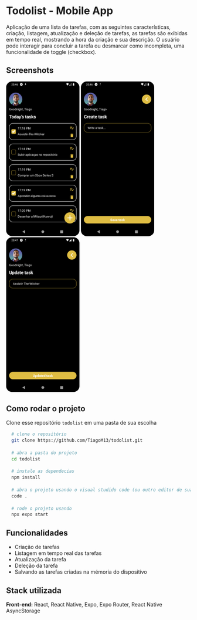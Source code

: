 # Todolist - Mobile App

Aplicação de uma lista de tarefas, com as seguintes características, criação, listagem, atualização e deleção de tarefas, as tarefas são exibidas em tempo real, mostrando a hora da criação e sua descrição. O usuário pode interagir para concluir a tarefa ou desmarcar como incompleta, uma funcionalidade de toggle (checkbox).

## Screenshots

<div>
  <img src="./src/assets/home.png" width="200" style="border-radius: 16px" alt="" />
  <img src="./src/assets/create.png" width="200" style="border-radius: 16px" alt="" />
  <img src="./src/assets/update.png" width="200" style="border-radius: 16px" alt="" />
</div>

## Como rodar o projeto

Clone esse repositório `todolist` em uma pasta de sua escolha

```bash
  # clone o repositório
  git clone https://github.com/TiagoM13/todolist.git

  # abra a pasta do projeto 
  cd todolist 

  # instale as dependecias
  npm install

  # abra o projeto usando o visual studido code (ou outro editor de sua escolha) 
  code .

  # rode o projeto usando
  npx expo start
```
    
## Funcionalidades

- Criação de tarefas
- Listagem em tempo real das tarefas
- Atualização da tarefa
- Deleção da tarefa
- Salvando as tarefas criadas na mémoria do dispositivo


## Stack utilizada

**Front-end:** React, React Native, Expo, Expo Router, React Native AsyncStorage
